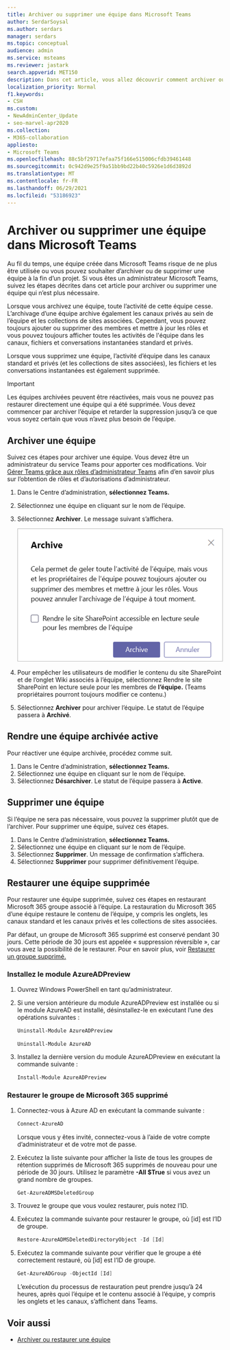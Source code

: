 ```yaml
---
title: Archiver ou supprimer une équipe dans Microsoft Teams
author: SerdarSoysal
ms.author: serdars
manager: serdars
ms.topic: conceptual
audience: admin
ms.service: msteams
ms.reviewer: jastark
search.appverid: MET150
description: Dans cet article, vous allez découvrir comment archiver ou supprimer définitivement une équipe dans Microsoft Teams.
localization_priority: Normal
f1.keywords:
- CSH
ms.custom:
- NewAdminCenter_Update
- seo-marvel-apr2020
ms.collection:
- M365-collaboration
appliesto:
- Microsoft Teams
ms.openlocfilehash: 88c5bf29717efaa75f166e515006cfdb39461448
ms.sourcegitcommit: 0c942d9e25f9a51bb9bd22b40c5926e1d6d3892d
ms.translationtype: MT
ms.contentlocale: fr-FR
ms.lasthandoff: 06/29/2021
ms.locfileid: "53186923"
---
```

# <a name="archive-or-delete-a-team-in-microsoft-teams"></a>Archiver ou supprimer une équipe dans Microsoft Teams

Au fil du temps, une équipe créée dans Microsoft Teams risque de ne plus être utilisée ou vous pouvez souhaiter d’archiver ou de supprimer une équipe à la fin d’un projet. Si vous êtes un administrateur Microsoft Teams, suivez les étapes décrites dans cet article pour archiver ou supprimer une équipe qui n’est plus nécessaire.

Lorsque vous archivez une équipe, toute l’activité de cette équipe cesse. L’archivage d’une équipe archive également les canaux privés au sein de l’équipe et les collections de sites associées.  Cependant, vous pouvez toujours ajouter ou supprimer des membres et mettre à jour les rôles et vous pouvez toujours afficher toutes les activités de l'équipe dans les canaux, fichiers et conversations instantanées standard et privés.

Lorsque vous supprimez une équipe, l’activité d’équipe dans les canaux standard et privés (et les collections de sites associées), les fichiers et les conversations instantanées est également supprimée.

> [!IMPORTANT]
> Les équipes archivées peuvent être réactivées, mais vous ne pouvez pas restaurer directement une équipe qui a été supprimée. Vous devez commencer par archiver l’équipe et retarder la suppression jusqu’à ce que vous soyez certain que vous n’avez plus besoin de l’équipe.

## <a name="archive-a-team"></a>Archiver une équipe

Suivez ces étapes pour archiver une équipe. Vous devez être un administrateur du service Teams pour apporter ces modifications. Voir [Gérer Teams grâce aux rôles d’administrateur Teams](./using-admin-roles.md) afin d’en savoir plus sur l’obtention de rôles et d’autorisations d’administrateur.

1. Dans le Centre d’administration, **sélectionnez Teams.**
2. Sélectionnez une équipe en cliquant sur le nom de l’équipe.
3. Sélectionnez **Archiver**. Le message suivant s’affichera.

    ![Capture d’écran du message archive d’équipe](media/teams-archive-message.png)

4. Pour empêcher les utilisateurs de modifier le contenu du site SharePoint et de l’onglet Wiki associés à l’équipe, sélectionnez Rendre le site SharePoint en lecture seule pour les membres de **l’équipe.** (Teams propriétaires pourront toujours modifier ce contenu.)
5. Sélectionnez **Archiver** pour archiver l’équipe. Le statut de l’équipe passera à **Archivé**.

## <a name="make-an-archived-team-active"></a>Rendre une équipe archivée active

Pour réactiver une équipe archivée, procédez comme suit.

1. Dans le Centre d’administration, **sélectionnez Teams.**
2. Sélectionnez une équipe en cliquant sur le nom de l’équipe.
3. Sélectionnez **Désarchiver**. Le statut de l’équipe passera à **Active**.

## <a name="delete-a-team"></a>Supprimer une équipe

Si l’équipe ne sera pas nécessaire, vous pouvez la supprimer plutôt que de l’archiver. Pour supprimer une équipe, suivez ces étapes.

1.  Dans le Centre d’administration, **sélectionnez Teams.**
2.  Sélectionnez une équipe en cliquant sur le nom de l’équipe.
3.  Sélectionnez **Supprimer**. Un message de confirmation s’affichera.
4.  Sélectionnez **Supprimer** pour supprimer définitivement l’équipe.

## <a name="restore-a-deleted-team"></a>Restaurer une équipe supprimée

Pour restaurer une équipe supprimée, suivez ces étapes en restaurant Microsoft 365 groupe associé à l’équipe. La restauration du Microsoft 365 d’une équipe restaure le contenu de l’équipe, y compris les onglets, les canaux standard et les canaux privés et les collections de sites associées.

Par défaut, un groupe de Microsoft 365 supprimé est conservé pendant 30 jours. Cette période de 30 jours est appelée « suppression réversible », car vous avez la possibilité de le restaurer. Pour en savoir plus, voir [Restaurer un groupe supprimé.](/microsoft-365/admin/create-groups/restore-deleted-group)

### <a name="install-the-azureadpreview-module"></a>Installez le module AzureADPreview

1. Ouvrez Windows PowerShell en tant qu’administrateur.
2. Si une version antérieure du module AzureADPreview est installée ou si le module AzureAD est installé, désinstallez-le en exécutant l’une des opérations suivantes :

    ```PowerShell
    Uninstall-Module AzureADPreview
    ```

    ```PowerShell
    Uninstall-Module AzureAD
    ```
3. Installez la dernière version du module AzureADPreview en exécutant la commande suivante :

    ```PowerShell
    Install-Module AzureADPreview
    ```

### <a name="restore-the-deleted-microsoft-365-group"></a>Restaurer le groupe de Microsoft 365 supprimé

1. Connectez-vous à Azure AD en exécutant la commande suivante :
    ```PowerShell
    Connect-AzureAD
    ```
    Lorsque vous y êtes invité, connectez-vous à l’aide de votre compte d’administrateur et de votre mot de passe.  
2. Exécutez la liste suivante pour afficher la liste de tous les groupes de rétention supprimés de Microsoft 365 supprimés de nouveau pour une période de 30 jours. Utilisez le paramètre **-All $True** si vous avez un grand nombre de groupes.
    ```PowerShell
    Get-AzureADMSDeletedGroup
    ```
3. Trouvez le groupe que vous voulez restaurer, puis notez l’ID.
4. Exécutez la commande suivante pour restaurer le groupe, où [id] est l’ID de groupe.
    ```PowerShell
    Restore-AzureADMSDeletedDirectoryObject -Id [Id]
    ```
5.  Exécutez la commande suivante pour vérifier que le groupe a été correctement restauré, où [id] est l’ID de groupe.
    ```PowerShell
    Get-AzureADGroup -ObjectId [Id]
    ```

    L’exécution du processus de restauration peut prendre jusqu’à 24 heures, après quoi l’équipe et le contenu associé à l’équipe, y compris les onglets et les canaux, s’affichent dans Teams.
    
## <a name="related-topics"></a>Voir aussi

- [Archiver ou restaurer une équipe](https://support.microsoft.com/office/archive-or-restore-a-team-dc161cfd-b328-440f-974b-5da5bd98b5a7) 
